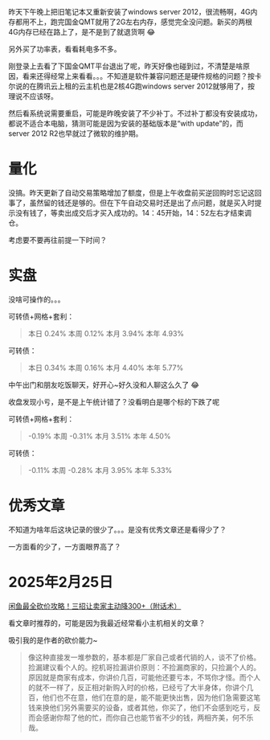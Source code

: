 昨天下午晚上把旧笔记本又重新安装了windows server 2012，很流畅啊，4G内存都用不上，跑完国金QMT就用了2G左右内存，感觉完全没问题。新买的两根4G内存已经在路上了，是不是到了就退货啊 :joy:

另外买了功率表，看看耗电多不多。

刚登录上去看了下国金QMT平台退出了呢，昨天好像也碰到过，不清楚是啥原因，看来还得经常上来看看。。。不知道是软件兼容问题还是硬件规格的问题？按卡尔说的在腾讯云上租的云主机也是2核4G跑windows server 2012就够用了，按理说不应该呀。

然后看系统说需要重启，可能是昨晚安装了不少补丁。不过补丁都没有安装成功，都说不适合本电脑，猜测可能是因为安装的基础版本是“with update”的，而server 2012 R2也早就过了微软的维护期。


# 量化

没搞。昨天更新了自动交易策略增加了额度，但是上午收盘前买逆回购时忘记这回事了，虽然留的钱还是够的。但在下午自动交易时还是出了点问题，就是买入时提示没有钱了，等卖出成交后才买入成功的。14：45开始，14：52左右才结束调仓。

考虑要不要再往前提一下时间？

# 实盘

没啥可操作的。。。

可转债+网格+套利：

>本日	0.24%	本周	0.12%	本月	3.94%	本年	4.93%

可转债：

>本日	0.34%	本周	0.16%	本月	4.40%	本年	5.77%


中午出门和朋友吃饭聊天，好开心~好久没和人聊这么久了 :joy:

收盘发现小亏，是不是上午统计错了？没看明白是哪个标的下跌了呢

可转债+网格+套利：

>-0.19%	本周	-0.31%	本月	3.51%	本年	4.50%

可转债：

>-0.11%	本周	-0.28%	本月	3.95%	本年	5.33%


# 优秀文章

不知道为啥年后这块记录的很少了。。。是没有优秀文章还是看得少了？

一方面看的少了，一方面眼界高了？


# 2025年2月25日

[闲鱼最全砍价攻略！三招让卖家主动降300+（附话术）](https://mp.weixin.qq.com/s/vAKnteUVBwcpfjkwqau9AA)

看文章时推荐的，可能是因为我最近经常看小主机相关的文章？


吸引我的是作者的砍价能力~


> 像这种直接发一堆参数的，基本都是厂家自己或者代销的人，谈不了价格。捡漏建议看个人的。挖机哥捡漏讲价原则：不捡漏商家的，只捡漏个人的。原因就是商家有成本，你讲价几百，可能他还要亏本，不骂你才怪。而个人的就不一样了，反正相对新购入时的价格，已经亏了大半身体，你讲个几百，他们也不在意，他们在意的是，能不能更快出售，因为他们急需要这笔钱来换他们另外需要买的设备，或者其他，你买了，他们不会感到吃亏，反而会感谢你帮了他的忙，而你自己也能节省不少的钱，两相齐美，何不乐哉。

